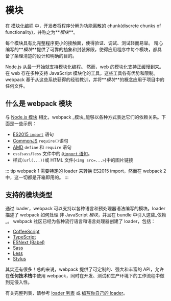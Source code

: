 # 模块
在 [模块化编程](https://en.wikipedia.org/wiki/Modular_programming) 中，开发者将程序分解为功能离散的 chunk(discrete chunks of functionality)，并称之为**_模块_**。

每个模块具有比完整程序更小的接触面，使得验证、调试、测试轻而易举。 精心编写的**_模块_**提供了可靠的抽象和封装界限，使得应用程序中每个模块，都具备了条理清楚的设计和明确的目的。

Node.js 从最一开始就支持模块化编程。 然而，web 的模块化支持正缓慢到来。 在 web 存在多种支持 JavaScript 模块化的工具，这些工具各有优势和限制。 webpack 基于从这些系统获得的经验教训，并将**_模块_**的概念应用于项目中的任何文件。

## 什么是 webpack 模块
与 [Node.js 模块](http://nodejs.cn/api/modules.html) 相比，webpack _模块_能够以各种方式表达它们的依赖关系。下面是一些示例：
- [ES2015 `import`](https://developer.mozilla.org/en-US/docs/Web/JavaScript/Reference/Statements/import) 语句
- [CommonJS](http://www.commonjs.org/specs/modules/1.0/) `require()`语句
- [AMD](https://github.com/amdjs/amdjs-api/blob/master/AMD.md) `define` 和 `require` 语句
- `css`/`sass`/`less` 文件中的 [`@import` 语句](https://developer.mozilla.org/en-US/docs/Web/CSS/@import)。
- 样式`(url(...))`或 HTML 文件(`<img src=...>`)中的图片链接



::: tip
webpack 1 需要特定的 loader 来转换 ES2015 import，然而在 webpack 2 中，这一切都是开箱即用的。
:::

## 支持的模块类型 
通过 loader，webpack 可以支持以各种语言和预处理器语法编写的模块。loader 描述了 webpack 如何处理 非 JavaScript _模块_，并且在 bundle 中引入这些_依赖_。 webpack 社区已经为各种流行语言和语言处理器创建了 loader，包括：
- [CoffeeScript](http://coffeescript.org/)
- [TypeScript](https://www.typescriptlang.org/)
- [ESNext (Babel)](https://babel.docschina.org/)
- [Sass](https://sass-lang.com/)
- [Less](http://lesscss.org/)
- [Stylus](http://stylus-lang.com/)

其实还有很多！总的来说，webpack 提供了可定制的、强大和丰富的 API，允许在**任何技术栈**中使用 webpack，同时在开发、测试和生产环境下的工作流程中做到无侵入性。

有关完整列表，请参考 [loader 列表]() 或 [编写你自己的 loader](../loaders/loader)。
